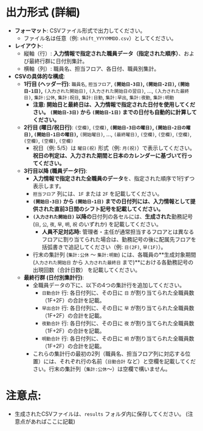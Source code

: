 # 出力形式 (詳細)
*   **フォーマット**: CSVファイル形式で出力してください。
    *   ファイル名は任意（例: `shift_YYYYMMDD.csv`）としてください。
*   **レイアウト**:
    *   縦軸（行）: **入力情報で指定された職員データ（指定された順序）**、および最終行群に日付別集計。
    *   横軸（列）: 職員名、担当フロア、各日付、職員別集計。
*   **CSVの具体的な構成**:
    *   **1行目 (ヘッダー行)**: `職員名`, `担当フロア`, **`(開始日-3日)`, `(開始日-2日)`, `(開始日-1日)`,** `(入力された開始日)`, `(入力された開始日の翌日)`, ..., `(入力された最終日)`, `集計:公休`, `集計:祝日`, `集計:日勤`, `集計:早出`, `集計:夜勤`, `集計:明勤`
        *   **注意: 開始日と最終日は、入力情報で指定された日付を使用してください。 `(開始日-3日)` から `(開始日-1日)` までの日付も自動的に計算してください。**
    *   **2行目 (曜日/祝日行)**: `(空欄)`, `(空欄)`, **`(開始日-3日の曜日)`, `(開始日-2日の曜日)`, `(開始日-1日の曜日)`,** `(開始曜日)`, ..., `(最終曜日)`, `(空欄)`, `(空欄)`, `(空欄)`, `(空欄)`, `(空欄)`, `(空欄)`
        *   祝日（例: 5/5）は `曜日(祝)` 形式（例: `月(祝)`）で表示してください。**祝日の判定は、入力された期間と日本のカレンダーに基づいて行ってください。**
    *   **3行目以降 (職員データ行)**:
        *   **入力情報で指定された全職員のデータ**を、指定された順序で1行ずつ表示します。
        *   `担当フロア` 列には、`1F` または `2F` を記載してください。
        *   **`(開始日-3日)` から `(開始日-1日)` までの日付列には、入力情報として提供された直前3日間のシフト記号を記載してください。**
        *   **`(入力された開始日)` 以降の**日付列の各セルには、**生成された**勤務記号 (`日`, `公`, `夜`, `早`, `明`, `祝` のいずれか) を記載してください。
            *   **人員不足対応時:** 管理者・主任が通常担当するフロアとは異なるフロアに割り当てられた場合は、勤務記号の後に配属先フロアを括弧書きで追記してください（例: `日(2F)`, `早(1F)`）。
        *   行末の集計列 (`集計:公休` ～ `集計:明勤`) には、各職員の**生成対象期間 (`入力された開始日` から `入力された最終日` まで)**における各勤務記号の出現回数（合計日数） を記載してください。
    *   **最終行群 (日付別集計行)**:
        *   全職員データの下に、以下の4つの集計行を追加してください。
            *   `日勤合計` 行: 各日付列に、その日に `日` が割り当てられた全職員数（1F+2F）の合計を記載。
            *   `早出合計` 行: 各日付列に、その日に `早` が割り当てられた全職員数（1F+2F）の合計を記載。
            *   `夜勤合計` 行: 各日付列に、その日に `夜` が割り当てられた全職員数（1F+2F）の合計を記載。
            *   `明勤合計` 行: 各日付列に、その日に `明` が割り当てられた全職員数（1F+2F）の合計を記載。
        *   これらの集計行の最初の2列（職員名、担当フロア列に対応する位置）には、それぞれ行の名前（`日勤合計` など）と空欄を記載してください。行末の集計列（`集計:公休`～）は空欄で構いません。

# 注意点:
*   生成されたCSVファイルは、`results` フォルダ内に保存してください。
(注意点があればここに記載) 